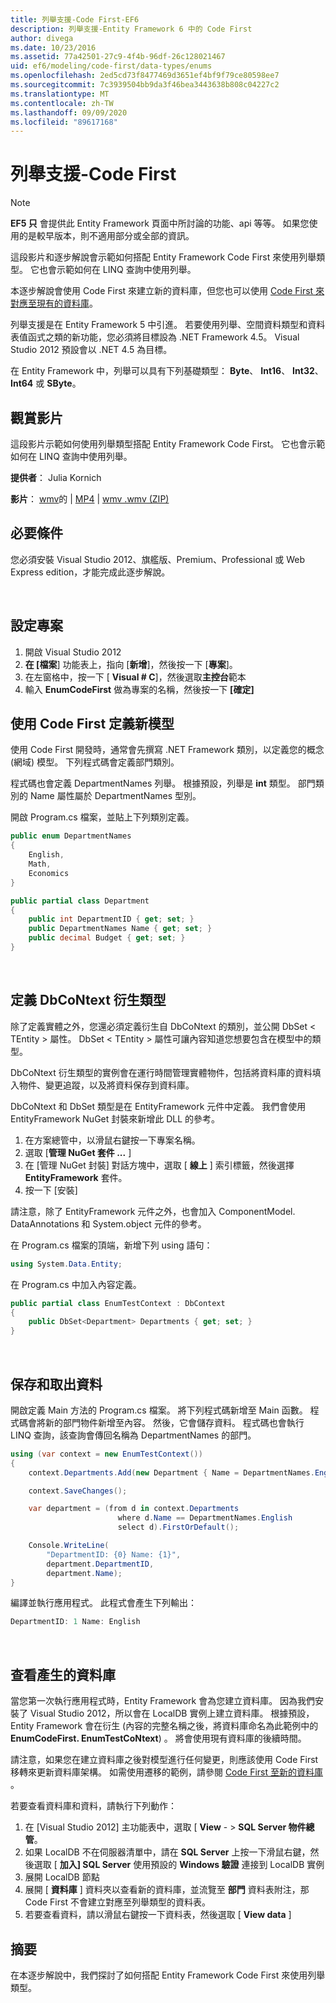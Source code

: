 ```yaml
---
title: 列舉支援-Code First-EF6
description: 列舉支援-Entity Framework 6 中的 Code First
author: divega
ms.date: 10/23/2016
ms.assetid: 77a42501-27c9-4f4b-96df-26c128021467
uid: ef6/modeling/code-first/data-types/enums
ms.openlocfilehash: 2ed5cd73f8477469d3651ef4bf9f79ce80598ee7
ms.sourcegitcommit: 7c3939504bb9da3f46bea3443638b808c04227c2
ms.translationtype: MT
ms.contentlocale: zh-TW
ms.lasthandoff: 09/09/2020
ms.locfileid: "89617168"
---
```

# <a name="enum-support---code-first"></a>列舉支援-Code First
> [!NOTE]
> **EF5 只** 會提供此 Entity Framework 頁面中所討論的功能、api 等等。 如果您使用的是較早版本，則不適用部分或全部的資訊。

這段影片和逐步解說會示範如何搭配 Entity Framework Code First 來使用列舉類型。 它也會示範如何在 LINQ 查詢中使用列舉。

本逐步解說會使用 Code First 來建立新的資料庫，但您也可以使用 [Code First 來對應至現有的資料庫](xref:ef6/modeling/code-first/workflows/existing-database)。

列舉支援是在 Entity Framework 5 中引進。 若要使用列舉、空間資料類型和資料表值函式之類的新功能，您必須將目標設為 .NET Framework 4.5。 Visual Studio 2012 預設會以 .NET 4.5 為目標。

在 Entity Framework 中，列舉可以具有下列基礎類型： **Byte**、 **Int16**、 **Int32**、 **Int64** 或 **SByte**。

## <a name="watch-the-video"></a>觀賞影片
這段影片示範如何使用列舉類型搭配 Entity Framework Code First。 它也會示範如何在 LINQ 查詢中使用列舉。

**提供者**： Julia Kornich

**影片**： [wmv](https://download.microsoft.com/download/A/5/8/A583DEE8-FD5C-47EE-A4E1-966DDF39D1DA/HDI-ITPro-MSDN-winvideo-enumwithcodefirst.wmv)的  |  [MP4](https://download.microsoft.com/download/A/5/8/A583DEE8-FD5C-47EE-A4E1-966DDF39D1DA/HDI-ITPro-MSDN-mp4video-enumwithcodefirst.m4v)  |  [wmv .wmv (ZIP) ](https://download.microsoft.com/download/A/5/8/A583DEE8-FD5C-47EE-A4E1-966DDF39D1DA/HDI-ITPro-MSDN-winvideo-enumwithcodefirst.zip)

## <a name="pre-requisites"></a>必要條件

您必須安裝 Visual Studio 2012、旗艦版、Premium、Professional 或 Web Express edition，才能完成此逐步解說。

 

## <a name="set-up-the-project"></a>設定專案

1.  開啟 Visual Studio 2012
2.  **在 [檔案**] 功能表上，指向 [**新增**]，然後按一下 [**專案**]。
3.  在左窗格中，按一下 [ **Visual \# C**]，然後選取**主控台**範本
4.  輸入 **EnumCodeFirst** 做為專案的名稱，然後按一下 **[確定]**

## <a name="define-a-new-model-using-code-first"></a>使用 Code First 定義新模型

使用 Code First 開發時，通常會先撰寫 .NET Framework 類別，以定義您的概念 (網域) 模型。 下列程式碼會定義部門類別。

程式碼也會定義 DepartmentNames 列舉。 根據預設，列舉是 **int** 類型。 部門類別的 Name 屬性屬於 DepartmentNames 型別。

開啟 Program.cs 檔案，並貼上下列類別定義。

``` csharp
public enum DepartmentNames
{
    English,
    Math,
    Economics
}     

public partial class Department
{
    public int DepartmentID { get; set; }
    public DepartmentNames Name { get; set; }
    public decimal Budget { get; set; }
}
```
 

## <a name="define-the-dbcontext-derived-type"></a>定義 DbCoNtext 衍生類型

除了定義實體之外，您還必須定義衍生自 DbCoNtext 的類別，並公開 DbSet &lt; TEntity &gt; 屬性。 DbSet &lt; TEntity &gt; 屬性可讓內容知道您想要包含在模型中的類型。

DbCoNtext 衍生類型的實例會在運行時間管理實體物件，包括將資料庫的資料填入物件、變更追蹤，以及將資料保存到資料庫。

DbCoNtext 和 DbSet 類型是在 EntityFramework 元件中定義。 我們會使用 EntityFramework NuGet 封裝來新增此 DLL 的參考。

1.  在方案總管中，以滑鼠右鍵按一下專案名稱。
2.  選取 [**管理 NuGet 套件 ...** ]
3.  在 [管理 NuGet 封裝] 對話方塊中，選取 [ **線上** ] 索引標籤，然後選擇 **EntityFramework** 套件。
4.  按一下 [安裝]

請注意，除了 EntityFramework 元件之外，也會加入 ComponentModel. DataAnnotations 和 System.object 元件的參考。

在 Program.cs 檔案的頂端，新增下列 using 語句：

``` csharp
using System.Data.Entity;
```

在 Program.cs 中加入內容定義。 

``` csharp
public partial class EnumTestContext : DbContext
{
    public DbSet<Department> Departments { get; set; }
}
```
 

## <a name="persist-and-retrieve-data"></a>保存和取出資料

開啟定義 Main 方法的 Program.cs 檔案。 將下列程式碼新增至 Main 函數。 程式碼會將新的部門物件新增至內容。 然後，它會儲存資料。 程式碼也會執行 LINQ 查詢，該查詢會傳回名稱為 DepartmentNames 的部門。

``` csharp
using (var context = new EnumTestContext())
{
    context.Departments.Add(new Department { Name = DepartmentNames.English });

    context.SaveChanges();

    var department = (from d in context.Departments
                        where d.Name == DepartmentNames.English
                        select d).FirstOrDefault();

    Console.WriteLine(
        "DepartmentID: {0} Name: {1}",
        department.DepartmentID,  
        department.Name);
}
```

編譯並執行應用程式。 此程式會產生下列輸出：

``` csharp
DepartmentID: 1 Name: English
```
 

## <a name="view-the-generated-database"></a>查看產生的資料庫

當您第一次執行應用程式時，Entity Framework 會為您建立資料庫。 因為我們安裝了 Visual Studio 2012，所以會在 LocalDB 實例上建立資料庫。 根據預設，Entity Framework 會在衍生 (內容的完整名稱之後，將資料庫命名為此範例中的 **EnumCodeFirst. EnumTestCoNtext**) 。 將會使用現有資料庫的後續時間。  

請注意，如果您在建立資料庫之後對模型進行任何變更，則應該使用 Code First 移轉來更新資料庫架構。 如需使用遷移的範例，請參閱 [Code First 至新的資料庫](xref:ef6/modeling/code-first/workflows/new-database) 。

若要查看資料庫和資料，請執行下列動作：

1.  在 [Visual Studio 2012] 主功能表中，選取 [ **View**  - &gt; **SQL Server 物件總管**。
2.  如果 LocalDB 不在伺服器清單中，請在 **SQL Server** 上按一下滑鼠右鍵，然後選取 [ **加入] SQL Server** 使用預設的 **Windows 驗證** 連接到 LocalDB 實例
3.  展開 LocalDB 節點
4.  展開 [ **資料庫** ] 資料夾以查看新的資料庫，並流覽至 **部門** 資料表附注，那 Code First 不會建立對應至列舉類型的資料表。
5.  若要查看資料，請以滑鼠右鍵按一下資料表，然後選取 [ **View data** ]

## <a name="summary"></a>摘要

在本逐步解說中，我們探討了如何搭配 Entity Framework Code First 來使用列舉類型。 
